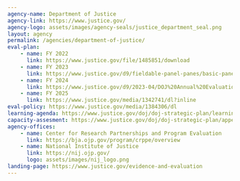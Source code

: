 ```yaml
---
agency-name: Department of Justice
agency-link: https://www.justice.gov/
agency-logo: assets/images/agency-seals/justice_department_seal.png
layout: agency
permalink: /agencies/department-of-justice/
eval-plan:
    - name: FY 2022
      link: https://www.justice.gov/file/1485851/download
    - name: FY 2023
      link: https://www.justice.gov/d9/fieldable-panel-panes/basic-panes/attachments/2022/09/22/fy23_annual_evaluation_plan.pdf
    - name: FY 2024
      link: https://www.justice.gov/d9/2023-04/DOJ%20Annual%20Evaluation%20Plan%20FY%202024.pdf
    - name: FY 2025
      link: https://www.justice.gov/media/1342741/dl?inline
eval-policy: https://www.justice.gov/media/1384306/dl
learning-agenda: https://www.justice.gov/doj/doj-strategic-plan/learning-agenda
capacity-assesment: https://www.justice.gov/doj/doj-strategic-plan/appendix-capacity-assessment-evaluation-statistics-research-and-analysis-fy2022
agency-offices:
    - name: Center for Research Partnerships and Program Evaluation
      link: https://bja.ojp.gov/program/crppe/overview
    - name: National Institute of Justice
      link: https://nij.ojp.gov/
      logo: assets/images/nij_logo.png
landing-page: https://www.justice.gov/evidence-and-evaluation
---
```

